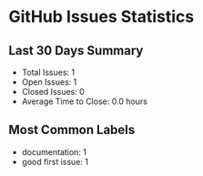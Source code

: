 # GitHub Issues Statistics

## Last 30 Days Summary
- Total Issues: 1
- Open Issues: 1
- Closed Issues: 0
- Average Time to Close: 0.0 hours

## Most Common Labels
- documentation: 1
- good first issue: 1
